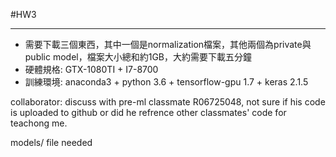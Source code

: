 #HW3
***
* 需要下載三個東西，其中一個是normalization檔案，其他兩個為private與public model，檔案大小總和約1GB，大約需要下載五分鐘
* 硬體規格: GTX-1080TI + I7-8700
* 訓練環境: anaconda3 + python 3.6 + tensorflow-gpu 1.7 + keras 2.1.5

collaborator: discuss with pre-ml classmate R06725048, not sure if his code is uploaded to github or did he refrence other classmates' code for teachong me.

models/ file needed

